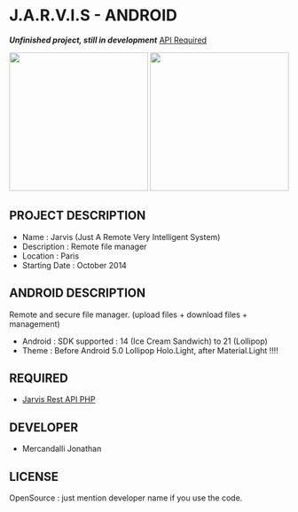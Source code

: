 J.A.R.V.I.S - ANDROID
=====================

**_Unfinished project, still in development_** [API Required](https://github.com/Mercandj/Jarvis-API)

<p align="center">
	<img src="https://raw.github.com/Mercandj/Jarvis-Android/master/screenshot/w1.png" width="250" />
	<img src="https://raw.github.com/Mercandj/Jarvis-Android/master/screenshot/w2.png" width="250" />
</p>

## PROJECT DESCRIPTION

* Name : Jarvis (Just A Remote Very Intelligent System)
* Description : Remote file manager
* Location : Paris
* Starting Date : October 2014


## ANDROID DESCRIPTION

Remote and secure file manager. (upload files + download files + management)

* Android : SDK supported : 14 (Ice Cream Sandwich) to 21 (Lollipop)
* Theme : Before Android 5.0 Lollipop Holo.Light, after Material.Light !!!!


## REQUIRED

* [Jarvis Rest API PHP](https://github.com/Mercandj/Jarvis-API)


## DEVELOPER

* Mercandalli Jonathan


## LICENSE

OpenSource : just mention developer name if you use the code.